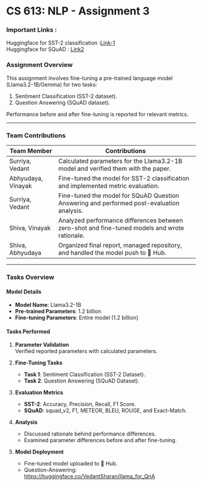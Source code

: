 # **CS 613: NLP - Assignment 3**  
### Important Links :
Huggingface for SST-2 classification :[Link-1](https://huggingface.co/abhyudaya-nair/llama_3.2_fine_tuning/tree/main) <br />
Huggingface for SQuAD : [Link2](https://huggingface.co/VedantSharan/llama_for_QnA/tree/main)
### **Assignment Overview**
This assignment involves fine-tuning a pre-trained language model (Llama3.2-1B/Gemma) for two tasks:  
1. Sentiment Classification (SST-2 dataset).  
2. Question Answering (SQuAD dataset).  

Performance before and after fine-tuning is reported for relevant metrics.  

---

### **Team Contributions**

| Team Member         | Contributions                                                                 |
|----------------------|------------------------------------------------------------------------------|
| Surriya, Vedant        | Calculated parameters for the Llama3.2-1B model and verified them with the paper. |
| Abhyudaya, Vinayak     | Fine-tuned the model for SST-2 classification and implemented metric evaluation. |
| Surriya, Vedant       | Fine-tuned the model for SQuAD Question Answering and performed post-evaluation analysis. |
| Shiva, Vinayak         | Analyzed performance differences between zero-shot and fine-tuned models and wrote rationale. |
| Shiva, Abhyudaya       | Organized final report, managed repository, and handled the model push to 🤗 Hub.  |

---


### **Tasks Overview**
#### **Model Details**  
- **Model Name**: Llama3.2-1B  
- **Pre-trained Parameters**: 1.2 billion  
- **Fine-tuning Parameters**: Entire model (1.2 billion)  

#### **Tasks Performed**
1. **Parameter Validation**  
   Verified reported parameters with calculated parameters.  
2. **Fine-Tuning Tasks**  
   - **Task 1**: Sentiment Classification (SST-2 Dataset).  
   - **Task 2**: Question Answering (SQuAD Dataset).  
3. **Evaluation Metrics**  
   - **SST-2**: Accuracy, Precision, Recall, F1 Score.  
   - **SQuAD**: squad_v2, F1, METEOR, BLEU, ROUGE, and Exact-Match.  

4. **Analysis**  
   - Discussed rationale behind performance differences.  
   - Examined parameter differences before and after fine-tuning.  

5. **Model Deployment**  
   - Fine-tuned model uploaded to 🤗 Hub.
   - Question-Answering: https://huggingface.co/VedantSharan/llama_for_QnA

